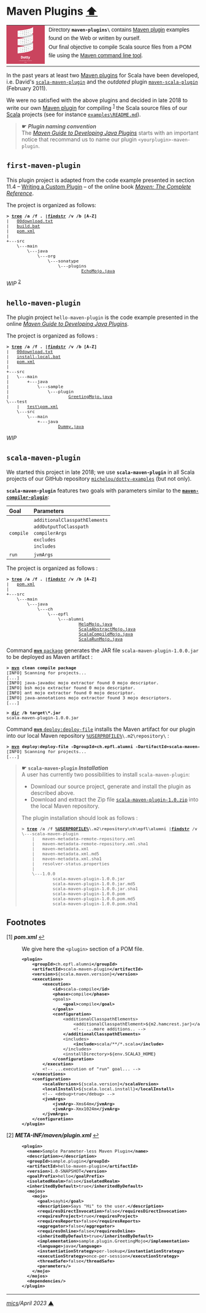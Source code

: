 # <span id="top">Maven Plugins</span> <span style="size:30%;"><a href="../README.md">⬆</a></span>

<table style="font-family:Helvetica,Arial;font-size:14px;line-height:1.6;">
  <tr>
  <td style="border:0;padding:0 10px 0 0;min-width:100px;">
    <a href="https://dotty.epfl.ch/" rel="external"><img style="border:0;width:100px;" src="../docs/images/dotty.png" width="100" alt="Dotty project"/></a>
  </td>
  <td style="border:0;padding:0;vertical-align:text-top;">
    Directory <strong><code>maven-plugins\</code></strong> contains <a href="https://maven.apache.org/plugins" rel="external">Maven plugin</a> examples found on the Web or written by ourself.<br/>Our final objective to compile Scala source files from a POM file using the <a href="https://maven.apache.org/ref/current/maven-embedder/cli.html" rel="external">Maven command line tool</a>.
  </td>
  </tr>
</table>

In the past years at least two [Maven plugins][apache_maven_plugins] for Scala have been developed, i.e. David's [`scala-maven-plugin`](https://davidb.github.io/scala-maven-plugin/) and the *outdated* plugin [`maven-scala-plugin`](https://mvnrepository.com/artifact/org.scala-tools/maven-scala-plugin) (February 2011).

We were no satisfied with the above plugins and decided in late 2018 to write our own [Maven plugin][apache_maven_plugins] for compiling <sup id="anchor_01"><a href="#footnote_01">1</a></sup> the Scala source files of our [Scala] projects (see for instance [`examples\README.md`](../examples/README.md)).

> **&#9755;** ***Plugin naming convention***<br/>
> The [*Maven Guide to Developing Java Plugins*](https://maven.apache.org/guides/plugin/guide-java-plugin-development.html) starts with an important notice that recommand us to name our plugin <code>&lt;yourplugin&gt;-maven-plugin</code>.

## <span id="first_plugin">`first-maven-plugin`</span>

This plugin project is adapted from the code example presented in section 11.4 &ndash; [Writing a Custom Plugin](https://books.sonatype.com/mvnref-book/reference/writing-plugins-sect-custom-plugin.html) &ndash; of the online book [*Maven: The Complete Reference*](https://books.sonatype.com/mvnref-book/reference/index.html).

The project is organized as follows:

<pre style="font-size:80%;">
<b>&gt; <a href="https://docs.microsoft.com/en-us/windows-server/administration/windows-commands/tree">tree</a> /a /f . |<a href="https://docs.microsoft.com/en-us/windows-server/administration/windows-commands/findstr">findstr</a> /v /b [A-Z]</b>
|   <a href="./first-maven-plugin/00download.txt">00download.txt</a>
|   <a href="./first-maven-plugin/build.bat">build.bat</a>
|   <a href="./first-maven-plugin/pom.xml">pom.xml</a>
|
+---src
    \---main
        \---java
            \---org
                \---sonatype
                    \---plugins
                             <a href="./first-maven-plugin/src/main/java/org/sonatype/plugins/EchoMojo.java">EchoMojo.java</a>
</pre>

*WIP* <sup id="anchor_02"><a href="#footnote_02">2</a></sup>

## <span id="hello_plugin">`hello-maven-plugin`</span>

The plugin project `hello-maven-plugin` is the code example presented in the online [*Maven Guide to Developing Java Plugins*](https://maven.apache.org/guides/plugin/guide-java-plugin-development.html).

The project is organized as follows :

<pre style="font-size:80%;">
<b>&gt; <a href="">tree</a> /a /f . |<a href="">findstr</a> /v /b [A-Z]</b>
|   <a href="./hello-maven-plugin/00download.txt">00download.txt</a>
|   <a href="./hello-maven-plugin/install-local.bat">install-local.bat</a>
|   <a href="./hello-maven-plugin/pom.xml">pom.xml</a>
|
+---src
|   \---main
|       +---java
|           \---sample
|               \---plugin
|                       <a href="./hello-maven-plugin/src/main/java/sample/plugin/GreetingMojo.java">GreetingMojo.java</a>
\---test
    |   <a href="./hello-maven-plugin/test/pom.xml">test\pom.xml</a>
    \---src
        \---main
            +---java
                    <a href="./hello-maven-plugin/test/src/main/java/Dummy.java">Dummy.java</a>
</pre>

*WIP*

## <span id="scala_maven_plugin">`scala-maven-plugin`</span>

We started this project in late 2018; we use **`scala-maven-plugin`** in all Scala projects of our GitHub repository [`michelou/dotty-examples`](https://github.com/michelou/dotty-examples) (but not only).

**`scala-maven-plugin`** features two goals with parameters similar to the [**`maven-compiler-plugin`**](https://maven.apache.org/plugins/maven-compiler-plugin/plugin-info.html):

| Goal     | Parameters |
|:---------|:-----------|
| `compile`| `additionalClasspathElements`<br/>`addOutputToClasspath`<br/>`compilerArgs`<br/>`excludes`<br/>`includes` |
| `run`    | `jvmArgs`|

The project is organized as follows :

<pre style="font-size:80%;">
<b>&gt; <a href="https://docs.microsoft.com/en-us/windows-server/administration/windows-commands/tree" rel="external">tree</a> /a /f . |<a href="https://docs.microsoft.com/en-us/windows-server/administration/windows-commands/findstr" rel="external">findstr</a> /v /b [A-Z]</b>
|   <a href="./scala-maven-plugin/pom.xml">pom.xml</a>
|
+---src
    \---main
        \---java
            \---ch
                \---epfl
                    \---alumni
                            <a href="./scala-maven-plugin/src/main/java/ch/epfl/alumni/HelpMojo.java">HelpMojo.java</a>
                            <a href="./scala-maven-plugin/src/main/java/ch/epfl/alumni/ScalaAbstractMojo.java">ScalaAbstractMojo.java</a>
                            <a href="./scala-maven-plugin/src/main/java/ch/epfl/alumni/ScalaCompileMojo.java">ScalaCompileMojo.java</a>
                            <a href="./scala-maven-plugin/src/main/java/ch/epfl/alumni/ScalaRunMojo.java">ScalaRunMojo.java</a>
</pre>

Command [**`mvn`** `package`][apache_maven_cli] generates the JAR file `scala-maven-plugin-1.0.0.jar` to be deployed as Maven artifact :

<pre style="font-size:80%;">
<b>&gt; <a href="https://maven.apache.org/ref/current/maven-embedder/cli.html">mvn</a> clean compile package</b>
[INFO] Scanning for projects...
[...]
[INFO] java-javadoc mojo extractor found 0 mojo descriptor.
[INFO] bsh mojo extractor found 0 mojo descriptor.
[INFO] ant mojo extractor found 0 mojo descriptor.
[INFO] java-annotations mojo extractor found 3 mojo descriptors.
[...]
&nbsp;
<b>&gt; <a href="https://docs.microsoft.com/en-us/windows-server/administration/windows-commands/dir" rel="external">dir</a> /b target\*.jar</b>
scala-maven-plugin-1.0.0.jar
</pre>

Command [**`mvn`** `deploy:deploy-file`][apache_maven_cli] installs the Maven artifact for our plugin into our local Maven repository <code><a href="https://en.wikipedia.org/wiki/Environment_variable#Default_values">%USERPROFILE%</a>\\.m2\repository\\</code> :

<pre style="font-size:80%;">
<b>&gt; <a href="https://maven.apache.org/ref/current/maven-embedder/cli.html">mvn</a> deploy:deploy-file -DgroupId=ch.epfl.alumni -DartifactId=scala-maven-plugin -Dversion=1.0.0 -Durl=file://%USERPROFILE%/.m2/repository -DupdateReleaseInfo=true -Dfile=.\target\scala-maven-plugin-1.0.0.jar -Dpackaging=jar -DpomFile=.\pom.xml -DgeneratePom=true -DcreateChecksum=true</b>
[INFO] Scanning for projects...
[...]
</pre>

> **&#9755;** **`scala-maven-plugin` *Installation***<br/>
> A user has currently two possibilities to install `scala-maven-plugin`:
> - Download our source project, generate and install the plugin as described above.
> - Download and extract the Zip file [`scala-maven-plugin-1.0.zip`](../bin/scala-maven-plugin-1.0.zip) into the local Maven repository.
>
> The plugin installation should look as follows :
> <pre style="font-size:80%;">
> <b>&gt; <a href="https://docs.microsoft.com/en-us/windows-server/administration/windows-commands/tree" rel="external">tree</a> /a /f <a href="https://en.wikipedia.org/wiki/Environment_variable#Default_values">%USERPROFILE%</a>\.m2\repository\ch\epfl\alumni |<a href="https://docs.microsoft.com/en-us/windows-server/administration/windows-commands/findstr" rel="external">findstr</a> /v /b [A-Z]</b>
> \---scala-maven-plugin
>     |   maven-metadata-remote-repository.xml
>     |   maven-metadata-remote-repository.xml.sha1
>     |   maven-metadata.xml
>     |   maven-metadata.xml.md5
>     |   maven-metadata.xml.sha1
>     |   resolver-status.properties
>     |
>     \---1.0.0
>             scala-maven-plugin-1.0.0.jar
>             scala-maven-plugin-1.0.0.jar.md5
>             scala-maven-plugin-1.0.0.jar.sha1
>             scala-maven-plugin-1.0.0.pom
>             scala-maven-plugin-1.0.0.pom.md5
>             scala-maven-plugin-1.0.0.pom.sha1
> </pre>

<!--
- [POM Code Convention](https://maven.apache.org/developers/conventions/code.html#pom-code-convention)
-->

<!-- ##################################################################### -->

## <span id="footnotes">Footnotes</span>

<span id="footnote_01">[1]</span> ***pom.xml*** [↩](#anchor_01)

<dl><dd>
We give here the <code>&lt;plugin></code> section of a POM file.
</dd>
<dd>
<pre style="font-size:80%;">
<b>&lt;plugin></b>
    <b>&lt;groupId></b>ch.epfl.alumni<b>&lt;/groupId></b>
    <b>&lt;artifactId></b>scala-maven-plugin<b>&lt;/artifactId></b>
    <b>&lt;version></b>${scala.maven.version}<b>&lt;/version></b>
    <b>&lt;executions></b>
        <b>&lt;execution></b>
            <b>&lt;id></b>scala-compile<b>&lt;/id></b>
            <b>&lt;phase></b>compile<b>&lt;/phase></b>
            &lt;goals>
                <b>&lt;goal></b>compile<b>&lt;/goal></b>
            <b>&lt;/goals></b>
            <b>&lt;configuration></b>
                &lt;additionalClasspathElements>
                    &lt;additionalClasspathElement>${m2.hamcrest.jar}&lt;/additionalClasspathElement>
                    &lt;!-- ...more additions.. -->
                <b>&lt;/additionalClasspathElements></b>
                &lt;includes>
                    <b>&lt;include></b>scala/**/*.scala<b>&lt;/include></b>
                &lt;/includes>
                &lt;installDirectory>${env.SCALA3_HOME}</installDirectory>
            <b>&lt;/configuration></b>
        <b>&lt;/execution></b>
        &lt;!-- ...execution of "run" goal... -->
    <b>&lt;/executions></b>
    <b>&lt;configuration></b>
        <b>&lt;scalaVersion></b>${scala.version}<b>&lt;/scalaVersion></b>
        <b>&lt;localInstall></b>${scala.local.install}<b>&lt;/localInstall></b>
        &lt;!-- &lt;debug>true&lt;/debug> -->
        <b>&lt;jvmArgs></b>
            <b>&lt;jvmArg></b>-Xms64m<b>&lt;/jvmArg></b>
            <b>&lt;jvmArg></b>-Xmx1024m<b>&lt;/jvmArg></b>
        <b>&lt;/jvmArgs></b>
    <b>&lt;/configuration></b>
<b>&lt;/plugin></b>
</pre>
</dd></dl>

<span id="footnote_02">[2]</span> ***META-INF/maven/plugin.xml*** [↩](#anchor_02)

<dl><dd>
<pre style="font-size:80%;">
<b>&lt;plugin></b>
  <b>&lt;name></b>Sample Parameter-less Maven Plugin<b>&lt;/name></b>
  <b>&lt;description></b><b>&lt;/description></b>
  <b>&lt;groupId></b>sample.plugin<b>&lt;/groupId></b>
  <b>&lt;artifactId></b>hello-maven-plugin<b>&lt;/artifactId></b>
  <b>&lt;version></b>1.0-SNAPSHOT<b>&lt;/version></b>
  <b>&lt;goalPrefix></b>hello<b>&lt;/goalPrefix></b>
  <b>&lt;isolatedRealm></b>false<b>&lt;/isolatedRealm></b>
  <b>&lt;inheritedByDefault></b>true<b>&lt;/inheritedByDefault></b>
  <b>&lt;mojos></b>
    <b>&lt;mojo></b>
      <b>&lt;goal></b>sayhi<b>&lt;/goal></b>
      <b>&lt;description></b>Says &quot;Hi&quot; to the user.<b>&lt;/description></b>
      <b>&lt;requiresDirectInvocation></b>false<b>&lt;/requiresDirectInvocation></b>
      <b>&lt;requiresProject></b>true<b>&lt;/requiresProject></b>
      <b>&lt;requiresReports></b>false<b>&lt;/requiresReports></b>
      <b>&lt;aggregator></b>false<b>&lt;/aggregator></b>
      <b>&lt;requiresOnline></b>false<b>&lt;/requiresOnline></b>
      <b>&lt;inheritedByDefault></b>true<b>&lt;/inheritedByDefault></b>
      <b>&lt;implementation></b>sample.plugin.GreetingMojo<b>&lt;/implementation></b>
      <b>&lt;language></b>java<b>&lt;/language></b>
      <b>&lt;instantiationStrategy></b>per-lookup<b>&lt;/instantiationStrategy></b>
      <b>&lt;executionStrategy></b>once-per-session<b>&lt;/executionStrategy></b>
      <b>&lt;threadSafe></b>false<b>&lt;/threadSafe></b>
      <b>&lt;parameters/></b>
    <b>&lt;/mojo></b>
  <b>&lt;/mojos></b>
  <b>&lt;dependencies/></b>
<b>&lt;/plugin></b>
</pre>
</dd></dl>

***

*[mics](https://lampwww.epfl.ch/~michelou/)/April 2023* [**&#9650;**](#top)
<span id="bottom">&nbsp;</span>

<!-- link refs -->

[apache_maven_cli]: https://maven.apache.org/ref/current/maven-embedder/cli.html
[apache_maven_plugins]: https://maven.apache.org/plugins
[scala]: https://www.scala-lang.org/
